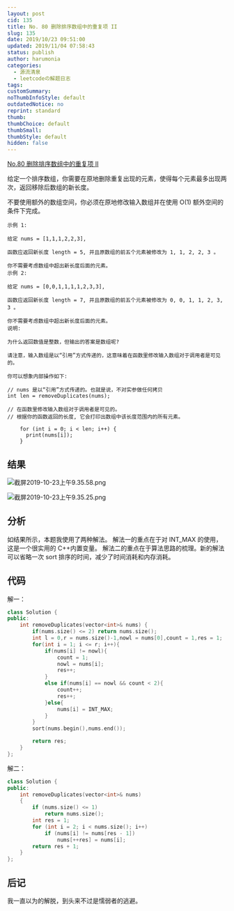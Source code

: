 ```yaml
---
layout: post
cid: 135
title: No. 80 删除排序数组中的重复项 II
slug: 135
date: 2019/10/23 09:51:00
updated: 2019/11/04 07:58:43
status: publish
author: harumonia
categories:
  - 源流清泉
  - leetcodeの解题日志
tags:
customSummary:
noThumbInfoStyle: default
outdatedNotice: no
reprint: standard
thumb:
thumbChoice: default
thumbSmall:
thumbStyle: default
hidden: false
---
```


[No.80 删除排序数组中的重复项 II](https://leetcode-cn.com/problems/remove-duplicates-from-sorted-array-ii/)

给定一个排序数组，你需要在原地删除重复出现的元素，使得每个元素最多出现两次，返回移除后数组的新长度。

不要使用额外的数组空间，你必须在原地修改输入数组并在使用 O(1) 额外空间的条件下完成。

<!-- more -->

```plain_text
示例 1:

给定 nums = [1,1,1,2,2,3],

函数应返回新长度 length = 5, 并且原数组的前五个元素被修改为 1, 1, 2, 2, 3 。

你不需要考虑数组中超出新长度后面的元素。
示例 2:

给定 nums = [0,0,1,1,1,1,2,3,3],

函数应返回新长度 length = 7, 并且原数组的前五个元素被修改为 0, 0, 1, 1, 2, 3, 3 。

你不需要考虑数组中超出新长度后面的元素。
说明:

为什么返回数值是整数，但输出的答案是数组呢?

请注意，输入数组是以“引用”方式传递的，这意味着在函数里修改输入数组对于调用者是可见的。

你可以想象内部操作如下:

// nums 是以“引用”方式传递的。也就是说，不对实参做任何拷贝  
int len = removeDuplicates(nums);

// 在函数里修改输入数组对于调用者是可见的。  
// 根据你的函数返回的长度, 它会打印出数组中该长度范围内的所有元素。

    for (int i = 0; i < len; i++) {
      print(nums[i]);
    }
```

## 结果

![截屏2019-10-23上午9.35.58.png](https://harumona-blog.oss-cn-beijing.aliyuncs.com/old_articles/3423227357.png?Expires=1602312599&)

![截屏2019-10-23上午9.35.25.png](https://harumona-blog.oss-cn-beijing.aliyuncs.com/old_articles/1180591066.png?Expires=1602312613&)

## 分析

如结果所示，本题我使用了两种解法。
解法一的重点在于对 INT_MAX 的使用，这是一个很实用的 C++内置变量。
解法二的重点在于算法思路的梳理。新的解法可以省略一次 sort 排序的时间，减少了时间消耗和内存消耗。

## 代码

解一：

```c++
class Solution {
public:
    int removeDuplicates(vector<int>& nums) {
        if(nums.size() <= 2) return nums.size();
        int l = 0,r = nums.size()-1,nowl = nums[0],count = 1,res = 1;
        for(int i = 1; i <= r; i++){
            if(nums[i] != nowl){
                count = 1;
                nowl = nums[i];
                res++;
            }
            else if(nums[i] == nowl && count < 2){
                count++;
                res++;
            }else{
                nums[i] = INT_MAX;
            }
        }
        sort(nums.begin(),nums.end());

        return res;
    }
};
```

解二：

```c++
class Solution {
public:
    int removeDuplicates(vector<int>& nums)
    {
        if (nums.size() <= 1)
            return nums.size();
        int res = 1;
        for (int i = 2; i < nums.size(); i++)
            if (nums[i] != nums[res - 1])
                nums[++res] = nums[i];
        return res + 1;
    }
};
```

## 后记

我一直以为的解脱，到头来不过是懦弱者的逃避。
